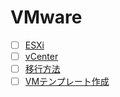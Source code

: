 # VMware
- [ ] [ESXi](Esxi)
- [ ] [vCenter](vCenter)
- [ ] [移行方法](Migration)
- [ ] [VMテンプレート作成](Template)
